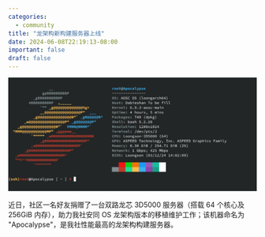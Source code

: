 ```yaml
---
categories:
  - community
title: "龙架构新构建服务器上线"
date: 2024-06-08T22:19:13-08:00
important: false
draft: false
---
```

![](/assets/news/2024-06-08-new-loongarch64-build-server.jpg)

近日，社区一名好友捐赠了一台双路龙芯 3D5000 服务器（搭载 64 个核心及 256GiB 内存），助力我社安同 OS 龙架构版本的移植维护工作；该机器命名为 "Apocalypse"，是我社性能最高的龙架构构建服务器。